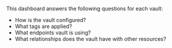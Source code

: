 This dashboard answers the following questions for each vault:

- How is the vault configured?
- What tags are applied?
- What endpoints vault is using?
- What relationships does the vault have with other resources?
